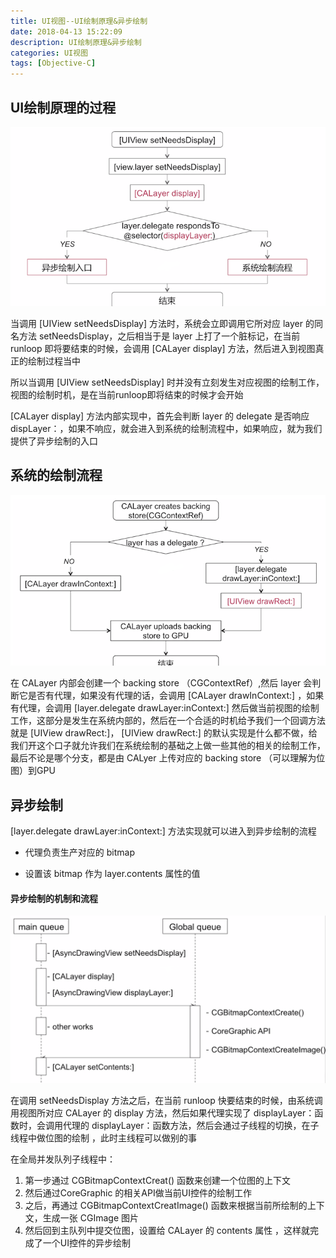 ```yaml
---
title: UI视图--UI绘制原理&异步绘制
date: 2018-04-13 15:22:09
description: UI绘制原理&异步绘制
categories: UI视图
tags: [Objective-C]
---
```



## UI绘制原理的过程

![](/img/UI绘制原理的过程.png)

当调用 [UIView setNeedsDisplay] 方法时，系统会立即调用它所对应 layer 的同名方法 setNeedsDisplay，之后相当于是 layer 上打了一个脏标记，在当前 runloop 即将要结束的时候，会调用 [CALayer display] 方法，然后进入到视图真正的绘制过程当中

所以当调用 [UIView setNeedsDisplay] 时并没有立刻发生对应视图的绘制工作，视图的绘制时机，是在当前runloop即将结束的时候才会开始

[CALayer display] 方法内部实现中，首先会判断 layer 的 delegate 是否响应 dispLayer：，如果不响应，就会进入到系统的绘制流程中，如果响应，就为我们提供了异步绘制的入口

## 系统的绘制流程

![](img/系统的绘制流程.png)

在 CALayer 内部会创建一个 backing store （CGContextRef）,然后 layer 会判断它是否有代理，如果没有代理的话，会调用 [CALayer drawInContext:] ，如果有代理，会调用 [layer.delegate drawLayer:inContext:] 然后做当前视图的绘制工作，这部分是发生在系统内部的，然后在一个合适的时机给予我们一个回调方法 就是 [UIView drawRect:]， [UIView drawRect:] 的默认实现是什么都不做，给我们开这个口子就允许我们在系统绘制的基础之上做一些其他的相关的绘制工作，最后不论是哪个分支，都是由 CALyer 上传对应的 backing store （可以理解为位图）到GPU

## 异步绘制

[layer.delegate drawLayer:inContext:] 方法实现就可以进入到异步绘制的流程

* 代理负责生产对应的 bitmap

* 设置该 bitmap 作为 layer.contents 属性的值 

#### 异步绘制的机制和流程

![](/img/异步绘制的机制和流程.png)

在调用 setNeedsDisplay 方法之后，在当前 runloop 快要结束的时候，由系统调用视图所对应 CALayer 的 display 方法，然后如果代理实现了 displayLayer：函数时，会调用代理的 displayLayer：函数方法，然后会通过子线程的切换，在子线程中做位图的绘制 ，此时主线程可以做别的事


在全局并发队列子线程中：

1. 第一步通过 CGBitmapContextCreat() 函数来创建一个位图的上下文
2. 然后通过CoreGraphic 的相关API做当前UI控件的绘制工作 
3. 之后，再通过 CGBitmapContextCreatImage() 函数来根据当前所绘制的上下文，生成一张 CGImage 图片
4. 然后回到主队列中提交位图，设置给 CALayer 的 contents 属性 ，这样就完成了一个UI控件的异步绘制